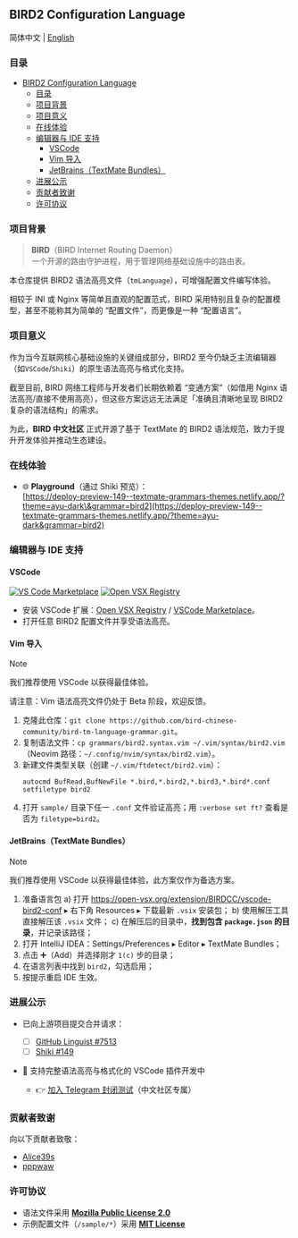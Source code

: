 ## BIRD2 Configuration Language

简体中文 | [English](README.md)

### 目录

- [BIRD2 Configuration Language](#bird2-configuration-language)
  - [目录](#目录)
  - [项目背景](#项目背景)
  - [项目意义](#项目意义)
  - [在线体验](#在线体验)
  - [编辑器与 IDE 支持](#编辑器与-ide-支持)
    - [VSCode](#vscode)
    - [Vim 导入](#vim-导入)
    - [JetBrains（TextMate Bundles）](#jetbrains-textmate-bundles)
  - [进展公示](#进展公示)
  - [贡献者致谢](#贡献者致谢)
  - [许可协议](#许可协议)

### 项目背景

> **BIRD**（BIRD Internet Routing Daemon）  
> 一个开源的路由守护进程，用于管理网络基础设施中的路由表。

本仓库提供 BIRD2 语法高亮文件（`tmLanguage`），可增强配置文件编写体验。

相较于 INI 或 Nginx 等简单且直观的配置范式，BIRD 采用特别且复杂的配置模型，甚至不能称其为简单的 “配置文件”，而更像是一种 “配置语言”。

### 项目意义

作为当今互联网核心基础设施的关键组成部分，BIRD2 至今仍缺乏主流编辑器（如`VSCode`/`Shiki`）的原生语法高亮与格式化支持。

截至目前, BIRD 网络工程师与开发者们长期依赖着 “变通方案”（如借用 Nginx 语法高亮/直接不使用高亮），但这些方案远远无法满足「准确且清晰地呈现 BIRD2 复杂的语法结构」的需求。

为此，**BIRD 中文社区** 正式开源了基于 TextMate 的 BIRD2 语法规范，致力于提升开发体验并推动生态建设。

### 在线体验

- 🌐 **Playground**（通过 Shiki 预览）：  
  [https://deploy-preview-149--textmate-grammars-themes.netlify.app/?theme=ayu-dark\&grammar=bird2](https://deploy-preview-149--textmate-grammars-themes.netlify.app/?theme=ayu-dark&grammar=bird2)

### 编辑器与 IDE 支持

#### VSCode

[![VS Code Marketplace](https://img.shields.io/badge/VS%20Code%20Marketplace-Install-blue?logo=visual-studio-code)](https://marketplace.visualstudio.com/items?itemName=BIRDCC.vscode-bird2-conf) [![Open VSX Registry](https://img.shields.io/badge/Open%20VSX%20Registry-Install-blue?logo=eclipseide)](https://open-vsx.org/extension/BIRDCC/vscode-bird2-conf)

- 安装 VSCode 扩展：[Open VSX Registry](https://open-vsx.org/extension/BIRDCC/vscode-bird2-conf) / [VSCode Marketplace](https://marketplace.visualstudio.com/items?itemName=BIRDCC.vscode-bird2-conf)。
- 打开任意 BIRD2 配置文件并享受语法高亮。

#### Vim 导入

> [!NOTE]
> 我们推荐使用 VSCode 以获得最佳体验。
>
> 请注意：Vim 语法高亮文件仍处于 Beta 阶段，欢迎反馈。

1. 克隆此仓库：`git clone https://github.com/bird-chinese-community/bird-tm-language-grammar.git`。
2. 复制语法文件：`cp grammars/bird2.syntax.vim ~/.vim/syntax/bird2.vim`（Neovim 路径：`~/.config/nvim/syntax/bird2.vim`）。
3. 新建文件类型关联（创建 `~/.vim/ftdetect/bird2.vim`）：
   ```vim
   autocmd BufRead,BufNewFile *.bird,*.bird2,*.bird3,*.bird*.conf setfiletype bird2
   ```
4. 打开 `sample/` 目录下任一 `.conf` 文件验证高亮；用 `:verbose set ft?` 查看是否为 `filetype=bird2`。

#### JetBrains（TextMate Bundles）

> [!NOTE]
> 我们推荐使用 VSCode 以获得最佳体验，此方案仅作为备选方案。

1. 准备语言包
   a) 打开 https://open-vsx.org/extension/BIRDCC/vscode-bird2-conf ▸ 右下角 Resources ▸ 下载最新 `.vsix` 安装包；
   b) 使用解压工具直接解压该 `.vsix` 文件；
   c) 在解压后的目录中，**找到包含 `package.json` 的目录**，并记录该路径；
2. 打开 IntelliJ IDEA：Settings/Preferences ▸ Editor ▸ TextMate Bundles；
3. 点击 ➕（Add）并选择刚才 `1(c)` 步的目录；
4. 在语言列表中找到 `bird2`，勾选启用；
5. 按提示重启 IDE 生效。

### 进展公示

- 已向上游项目提交合并请求：

  - [ ] [GitHub Linguist #7513](https://github.com/github/linguist/pull/7513)
  - [ ] [Shiki #149](https://github.com/shikijs/textmate-grammars-themes/pull/149)

- 🚧 支持完整语法高亮与格式化的 VSCode 插件开发中
  - 👉 [加入 Telegram 封闭测试](https://t.me/bird_cnn/23)（中文社区专属）

### 贡献者致谢

向以下贡献者致敬：

- [Alice39s](https://github.com/Alice39s)
- [pppwaw](https://github.com/pppwaw)

### 许可协议

- 语法文件采用 **[Mozilla Public License 2.0](LICENSE.syntax)**
- 示例配置文件（`/sample/*`）采用 **[MIT License](LICENSE.sample)**

[public-code-search-results-list]: https://github.com/search?q=%22protocol+bgp%22+OR+%22neighbor%22+OR+%22local+as%22+path%3A*.conf+NOT+is%3Afork&type=code&ref=advsearch
[public-repo-search-results-list]: https://github.com/search?q=bird+config&type=repositories&ref=advsearch
